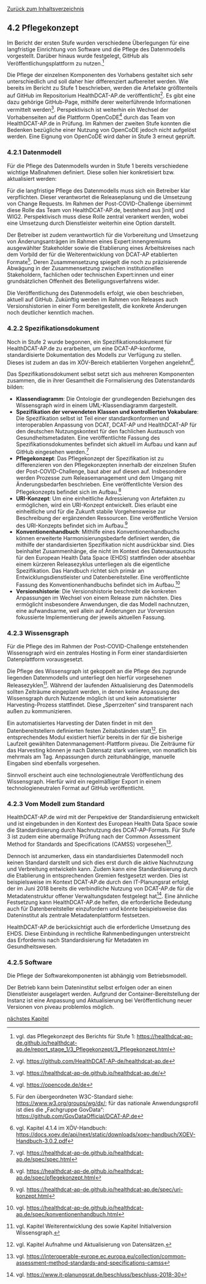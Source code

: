 [Zurück zum Inhaltsverzeichnis](https://healthdcat-ap-de.github.io/healthdcat-ap.de/report_stage_2.html)

## 4.2 Pflegekonzept

Im Bericht der ersten Stufe wurden verschiedene Überlegungen für eine langfristige Einrichtung von Software und die Pflege des Datenmodells vorgestellt. Darüber hinaus wurde festgelegt, GitHub als Veröffentlichungsplattform zu nutzen.[^39]

Die Pflege der einzelnen Komponenten des Vorhabens gestaltet sich sehr unterschiedlich und soll daher hier differenziert aufbereitet werden. Wie bereits im Bericht zu Stufe 1 beschrieben, werden die Artefakte größtenteils auf GitHub im Repositorium HealthDCAT-AP.de veröffentlicht[^40]. Es gibt eine dazu gehörige GitHub-Page, mithilfe derer weiterführende Informationen vermittelt werden[^41]. Perspektivisch ist weiterhin ein Wechsel der Vorhabenseiten auf die Plattform OpenCoDE[^42] durch das Team von HealthDCAT-AP.de in Prüfung. Im Rahmen der zweiten Stufe konnten die Bedenken bezügliche einer Nutzung von OpenCoDE jedoch nicht aufgelöst werden. Eine Eignung von OpenCoDE wird daher in Stufe 3 erneut geprüft.

### 4.2.1 Datenmodell

Für die Pflege des Datenmodells wurden in Stufe 1 bereits verschiedene wichtige Maßnahmen definiert. Diese sollen hier konkretisiert bzw. aktualisiert werden:

Für die langfristige Pflege des Datenmodells muss sich ein Betreiber klar verpflichten. Dieser verantwortet die Releaseplanung und die Umsetzung von Change Requests. Im Rahmen der Post-COVID-Challenge übernimmt diese Rolle das Team von HealthDCAT-AP.de, bestehend aus ]init[ und WIG2. Perspektivisch muss diese Rolle zentral verankert werden, wobei eine Umsetzung durch Dienstleister weiterhin eine Option darstellt.

Der Betreiber ist zudem verantwortlich für die Vorbereitung und Umsetzung von Änderungsanträgen im Rahmen eines Expert:innengremiums ausgewählter Stakeholder sowie die Etablierung eines Arbeitskreises nach dem Vorbild der für die Weiterentwicklung von DCAT-AP etablierten Formate[^43]. Deren Zusammensetzung spiegelt die noch zu präzisierende Abwägung in der Zusammensetzung zwischen institutionellen Stakeholdern, fachlichen oder technischen Expert:innen und einer grundsätzlichen Offenheit des Beteiligungsverfahrens wider.

Die Veröffentlichung des Datenmodells erfolgt, wie oben beschrieben, aktuell auf GitHub. Zukünftig werden im Rahmen von Releases auch Versionshistorien in einer Form bereitgestellt, die konkrete Änderungen noch deutlicher kenntlich machen.

### 4.2.2 Spezifikationsdokument

Noch in Stufe 2 wurde begonnen, ein Spezifikationsdokument für HealthDCAT-AP.de zu erarbeiten, um eine DCAT-AP-konforme, standardisierte Dokumentation des Modells zur Verfügung zu stellen. Dieses ist zudem an das im XÖV-Bereich etablierten Vorgehen angelehnt[^44].

Das Spezifikationsdokument selbst setzt sich aus mehreren Komponenten zusammen, die in ihrer Gesamtheit die Formalisierung des Datenstandards bilden:

* **Klassendiagramm**: Die Ontologie der grundlegenden Beziehungen des Wissensgraph wird in einem UML-Klassendiagramm dargestellt.
* **Spezifikation der verwendeten Klassen und kontrollierten Vokabulare**: Die Spezifikation selbst ist Teil einer standardkonformen und interoperablen Anpassung von DCAT, DCAT-AP und HealthDCAT-AP für den deutschen Nutzungskontext für den fachlichen Austausch von Gesundheitsmetadaten. Eine veröffentlichte Fassung des Spezifikationsdokumentes befindet sich aktuell im Aufbau und kann auf GitHub eingesehen werden.[^45]
* **Pflegekonzept**: Das Pflegekonzept der Spezifikation ist zu differenzieren von den Pflegekonzepten innerhalb der einzelnen Stufen der Post-COVID-Challenge, baut aber auf diesen auf. Insbesondere werden Prozesse zum Releasemanagement und dem Umgang mit Änderungsbedarfen beschrieben. Eine veröffentlichte Version des Pflegekonzepts befindet sich im Aufbau.[^46]
* **URI-Konzept**: Um eine einheitliche Adressierung von Artefakten zu ermöglichen, wird ein URI-Konzept entwickelt. Dies erlaubt eine einheitliche und für die Zukunft stabile Vorgehensweise zur Beschreibung der ergänzenden Ressourcen. Eine veröffentliche Version des URI-Konzepts befindet sich im Aufbau.[^47]
* **Konventionenhandbuch**: Mithilfe eines Konventionenhandbuchs können erweiterte Harmonisierungsbedarfe definiert werden, die mithilfe der standardisierten Spezifikation nicht ausdrückbar sind. Dies beinhaltet Zusammenhänge, die nicht im Kontext des Datenaustauschs für den European Health Data Space (EHDS) stattfinden oder absehbar einem kürzeren Releasezyklus unterliegen als die eigentliche Spezifikation. Das Handbuch richtet sich primär an Entwicklungsdienstleister und Datenbereitsteller. Eine veröffentlichte Fassung des Konventionenhandbuchs befindet sich im Aufbau.[^48]
* **Versionshistorie**: Die Versionshistorie beschreibt die konkreten Anpassungen im Wechsel von einem Release zum nächsten. Dies ermöglicht insbesondere Anwendungen, die das Modell nachnutzen, eine aufwandsarme, weil allein auf Änderungen zur Vorversion fokussierte Implementierung der jeweils aktuellen Fassung.

### 4.2.3 Wissensgraph

Für die Pflege des im Rahmen der Post-COVID-Challenge entstehenden Wissensgraph wird ein zentrales Hosting in Form einer standardisierten Datenplattform vorausgesetzt.

Die Pflege des Wissensgraph ist gekoppelt an die Pflege des zugrunde liegenden Datenmodells und unterliegt den hierfür vorgesehenen Releasezyklen[^49]. Während der laufenden Aktualisierung des Datenmodells sollten Zeiträume eingeplant werden, in denen keine Anpassung des Wissensgraph durch Nutzende möglich ist und kein automatisierter Harvesting-Prozess stattfindet. Diese „Sperrzeiten“ sind transparent nach außen zu kommunizieren.

Ein automatisiertes Harvesting der Daten findet in mit den Datenbereitstellern definierten festen Zeitabständen statt[^50]. Ein entsprechendes Modul existiert hierfür bereits in der für die bisherige Laufzeit gewählten Datenmanagement-Plattform piveau. Die Zeiträume für das Harvesting können je nach Datensatz stark variieren, von monatlich bis mehrmals am Tag. Anpassungen durch zeitunabhängige, manuelle Eingaben sind ebenfalls vorgesehen.

Sinnvoll erscheint auch eine technologieneutrale Veröffentlichung des Wissensgraph. Hierfür wird ein regelmäßiger Export in einem technologieneutralen Format auf GitHub veröffentlicht.

### 4.2.3 Vom Modell zum Standard

HealthDCAT-AP.de wird mit der Perspektive der Standardisierung entwickelt und ist eingebunden in den Kontext des European Health Data Space sowie die Standardisierung durch Nachnutzung des DCAT-AP-Formats. Für Stufe 3 ist zudem eine abermalige Prüfung nach der Common Assessment Method for Standards and Specifications (CAMSS) vorgesehen[^51].

Dennoch ist anzumerken, dass ein standardisiertes Datenmodell noch keinen Standard darstellt und sich dies erst durch die aktive Nachnutzung und Verbreitung entwickeln kann. Zudem kann eine Standardisierung durch die Etablierung in entsprechenden Gremien festgesetzt werden. Dies ist beispielsweise im Kontext DCAT-AP.de durch den IT-Planungsrat erfolgt, der im Juni 2018 bereits die verbindliche Nutzung von DCAT-AP.de für die Metadatenstruktur offener Verwaltungsdaten festgelegt hat[^52]. Eine ähnliche Festsetzung kann HealthDCAT-AP.de helfen, die erforderliche Bedeutung auch für Datenbereitsteller einzufordern und könnte beispielsweise das Dateninstitut als zentrale Metadatenplattform festsetzen.

HealthDCAT-AP.de berücksichtigt auch die erforderliche Umsetzung des EHDS. Diese Einbindung in rechtliche Rahmenbedingungen unterstreicht das Erfordernis nach Standardisierung für Metadaten im Gesundheitswesen.

### 4.2.5 Software

Die Pflege der Softwarekomponenten ist abhängig vom Betriebsmodell.

Der Betrieb kann beim Dateninstitut selbst erfolgen oder an einen Dienstleister ausgelagert werden. Aufgrund der Container-Bereitstellung der Instanz ist eine Anpassung und Aktualisierung bei Veröffentlichung neuer Versionen von piveau problemlos möglich.

[nächstes Kapitel](https://healthdcat-ap-de.github.io/healthdcat-ap.de/report_stage_2/5_Weiterentwicklung_des_Datenmodells/5_Weiterentwicklung_des_Datenmodells.html)

[^39]: vgl. das Pflegekonzept des Berichts für Stufe 1: https://healthdcat-ap-de.github.io/healthdcat-ap.de/report_stage_1/3_Pflegekonzept/3_Pflegekonzept.html
[^40]: vgl. https://github.com/HealthDCAT-AP-de/healthdcat-ap.de
[^41]: vgl. https://healthdcat-ap-de.github.io/healthdcat-ap.de/
[^42]: vgl. https://opencode.de/de
[^43]: Für den übergeordneten W3C-Standard siehe: https://www.w3.org/groups/wg/dx/; für das nationale Anwendungsprofil ist dies die „Fachgruppe GovData“: https://github.com/GovDataOfficial/DCAT-AP.de
[^44]: vgl. Kapitel 4.1.4 im XÖV-Handbuch: https://docs.xoev.de/api/next/static/downloads/xoev-handbuch/XOEV-Handbuch-3.0.2.pdf
[^45]: vgl. https://healthdcat-ap-de.github.io/healthdcat-ap.de/spec/spec.html
[^46]: vgl. https://healthdcat-ap-de.github.io/healthdcat-ap.de/spec/pflegekonzept.html
[^47]: vgl. https://healthdcat-ap-de.github.io/healthdcat-ap.de/spec/uri-konzept.html
[^48]: vgl. https://healthdcat-ap-de.github.io/healthdcat-ap.de/spec/konventionenhandbuch.html
[^49]: vgl. Kapitel Weiterentwicklung des sowie Kapitel Initialversion Wissensgraph.
[^50]: vgl. Kapitel Aufnahme und Aktualisierung von Datensätzen.
[^51]: vgl. https://interoperable-europe.ec.europa.eu/collection/common-assessment-method-standards-and-specifications-camss
[^52]: vgl. https://www.it-planungsrat.de/beschluss/beschluss-2018-30
